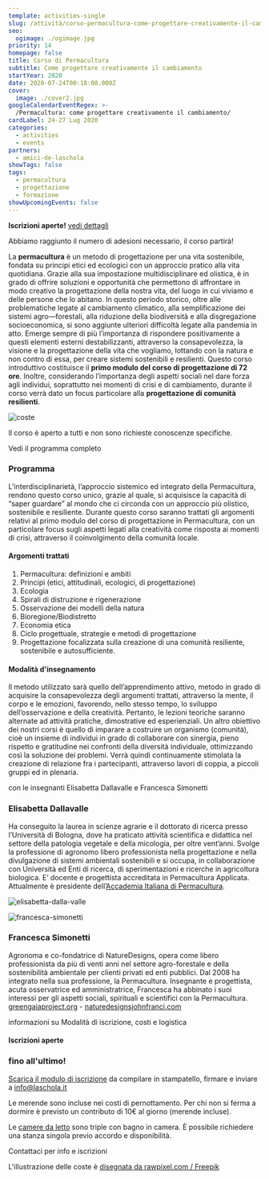 ```yaml
---
template: activities-single
slug: /attività/corso-permacultura-come-progettare-creativamente-il-cambiamento
seo:
  ogimage: ./ogimage.jpg
priority: 14
homepage: false
title: Corso di Permacultura
subtitle: Come progettare creativamente il cambiamento
startYear: 2020
date: 2020-07-24T00:18:00.000Z
cover:
  image: ./cover2.jpg
googleCalendarEventRegex: >-
  /Permacultura: come progettare creativamente il cambiamento/
cardLabel: 24-27 Lug 2020
categories:
  - activities
  - events
partners:
  - amici-de-laschola
showTags: false
tags:
  - permacultura
  - progettazione
  - formazione
showUpcomingEvents: false
---
```


<Row top={6} bottom={3} alignItems="center">
<Col md={8}>
<EntryInfo variant="upcoming" label="Quando" value="dal 24 al 27 luglio 2020"/>
<EntryInfo variant="duration" label="inizio" value="alle 18:00 di venerdì"/>
<EntryInfo variant="duration" label="fine" value="lunedì dopo pranzo"/>
<EntryInfo variant="target" value="chiunque"/>
<EntryInfo variant="price" value="[vedi dettagli](#costi)"/>
<EntryInfo variant="teacher" value="[Elisabetta Dallavalle](#elisabetta-dallavalle) e [Francesca Simonetti](#francesca-simonetti)"/>
<EntryInfo variant="participants" value="tra i 12 e i 20"/>
</Col>
<Col md={4}>
<Alert bottom={3} color="green">

**Iscrizioni aperte!** [vedi dettagli](#iscrizione)

</Alert>
<Footnote>

Abbiamo raggiunto il numero di adesioni necessario, il corso partirà!

</Footnote>
</Col>
</Row>

<Row top={6} bottom={3} alignItems="center">
<Col md={6} initial>

La **permacultura** è un metodo di progettazione per una vita sostenibile, fondata su principi etici ed ecologici con un approccio pratico alla vita quotidiana. Grazie alla sua impostazione multidisciplinare ed olistica, è in grado di offrire soluzioni e opportunità che permettono di affrontare in modo creativo la progettazione della nostra vita, del luogo in cui viviamo e delle persone che lo abitano.
In questo periodo storico, oltre alle problematiche legate al cambiamento climatico, alla semplificazione dei sistemi agro—forestali, alla riduzione della biodiversità e alla disgregazione socioeconomica, si sono aggiunte ulteriori difficoltà legate alla pandemia in atto.
Emerge sempre di più l’importanza di rispondere positivamente a questi elementi esterni destabilizzanti, attraverso la consapevolezza, la visione e la progettazione della vita che vogliamo, lottando con la natura e non contro di essa, per creare sistemi sostenibili e resilienti.
Questo corso introduttivo costituisce il **primo modulo del corso di progettazione di 72 ore**. Inoltre, considerando l’importanza degli aspetti sociali nel dare forza agli individui, soprattutto nei momenti di crisi e di cambiamento, durante il corso verrà dato un focus particolare alla **progettazione di comunità resilienti**.

</Col>
<Col md={6}>

![coste](./title--highres--wthbg.jpg)

<Footnote>
Il corso è aperto a tutti e non sono richieste conoscenze specifiche.
</Footnote>

<BtnLink anchor="programma">Vedi il programma completo</BtnLink>

</Col>
</Row>

<Col columned>

### Programma

L’interdisciplinarietà, l’approccio sistemico ed integrato della Permacultura, rendono questo corso unico, grazie al quale, si acquisisce la capacità di “saper guardare” al mondo che ci circonda con un approccio più olistico, sostenibile e resiliente.
Durante questo corso saranno trattati gli argomenti relativi al primo modulo del corso di progettazione in Permacultura, con un particolare focus sugli aspetti legati alla creatività come risposta ai momenti di crisi, attraverso il coinvolgimento della comunità locale.

#### Argomenti trattati

1. Permacultura: definizioni e ambiti
2. Principi (etici, attitudinali, ecologici, di progettazione)
3. Ecologia
4. Spirali di distruzione e rigenerazione
5. Osservazione dei modelli della natura
6. Bioregione/Biodistretto
7. Economia etica
8. Ciclo progettuale, strategie e metodi di progettazione
9. Progettazione focalizzata sulla creazione di una comunità resiliente, sostenibile e autosufficiente.

#### Modalità d'insegnamento

Il metodo utilizzato sarà quello dell’apprendimento attivo, metodo in grado di acquisire la consapevolezza degli argomenti trattati, attraverso la mente, il corpo e le emozioni, favorendo, nello stesso tempo, lo sviluppo  dell’osservazione e della creatività. Pertanto, le lezioni teoriche saranno alternate ad attività pratiche, dimostrative ed esperienziali.
Un altro obiettivo dei nostri corsi è quello di imparare a costruire un organismo (comunità), cioè un insieme di individui in grado di collaborare con sinergia, pieno rispetto e gratitudine nei confronti della diversità individuale, ottimizzando così la soluzione dei problemi. Verrà quindi continuamente stimolata la creazione di relazione fra i partecipanti, attraverso lavori di coppia, a piccoli gruppi ed in plenaria.

</Col>

<SectionTitle>con le insegnanti</SectionTitle>
<SectionSubtitle>Elisabetta Dallavalle e Francesca Simonetti</SectionSubtitle>

<Row top={6} bottom={3} alignItems="center">
<Col xm={9} sm={8} md={7}>

### Elisabetta Dallavalle

Ha conseguito la laurea in scienze agrarie e il dottorato di ricerca presso l’Università di Bologna, dove ha praticato attività scientifica e didattica nel settore della patologia vegetale e della micologia, per oltre vent’anni. Svolge la professione di agronomo libero professionista nella progettazione e nella divulgazione di sistemi ambientali sostenibili e si occupa, in collaborazione con Università ed Enti di ricerca, di sperimentazioni e ricerche in agricoltura biologica. E’ docente e progettista accreditata in Permacultura Applicata. Attualmente è presidente dell’[Accademia Italiana di Permacultura](https://www.permacultura.it/).

</Col>
<Col xm={3} sm={4} md={5}>
<ImgRounded>

![elisabetta-dalla-valle](./elisabetta-dalla-valle--squared-mono.jpg)

</ImgRounded>
</Col>
</Row>

<Row top={6} bottom={3} alignItems="center">

<Col xm={3} sm={4} md={5} orderxs={2}>
<ImgRounded>

![francesca-simonetti](./francesca-simonetti--squared-mono.jpg)

</ImgRounded>
</Col>
<Col xm={9} sm={8} md={7}>

### Francesca Simonetti

Agronoma e co-fondatrice di NatureDesigns, opera come libero professionista da più di venti anni nel settore agro-forestale e della sostenibilità ambientale per clienti privati ed enti pubblici. Dal 2008 ha integrato nella sua professione, la Permacultura. Insegnante e progettista, acuta osservatrice ed amministratrice, Francesca ha abbinato i suoi interessi per gli aspetti sociali, spirituali e scientifici con la Permacultura. [greengaiaproject.org](http://greengaiaproject.org) - [naturedesignsjohnfranci.com](https://naturedesignsjohnfranci.com)

</Col>
</Row>

<SectionTitle>informazioni su </SectionTitle>
<SectionSubtitle>Modalità di iscrizione, costi e logistica</SectionSubtitle>

<Row top={6} bottom={3} alignItems="center">

<Col id="iscrizione" md={5}>

#### Iscrizioni aperte

### fino all'ultimo!

<Alert top={3} color="lightblue">

[Scarica il modulo di iscrizione](/documents/modulo-iscrizione-corso-permacultura-2020.pdf) da compilare in stampatello, firmare e inviare a [info@laschola.it](mailto:info@laschola.it)

</Alert>
</Col>
<Col id="costi" md={7}>
<EntryInfo variant="teacher" label="Corso" value="130 €"/>
<EntryInfo variant="location" label="Pernottamento" value="20 € a notte"/>
<EntryInfo variant="participants" label="Vitto" value="colazione 5€, pranzo 10€, cena 10€"/>
<Footnote>

Le merende sono incluse nei costi di pernottamento.
Per chi non si ferma a dormire è previsto un contributo di 10€ al giorno (merende incluse).

</Footnote>
<Footnote top={3}>

Le [camere da letto](/spazi/camere) sono triple con bagno in camera. È possibile richiedere una stanza singola previo accordo e disponibilità.  

</Footnote>
</Col>
</Row>

<BtnLink anchor="contattaci">Contattaci per info e iscrizioni</BtnLink>

<ContactForm id="contattaci" emailable="info@laschola.it?subject=Corso di Permacultura" phoneable subtitle="Contattaci" title="per iscrizioni o per richiedere maggiori informazioni" message="Ciao, vi scrivo riguardo al corso 'Permacultura: progettare creativamente il cambiamento'..."></ContactForm>

<QuoteAuthor top={6}>

L'illustrazione delle coste è [disegnata da rawpixel.com / Freepik](http://www.freepik.com)

</QuoteAuthor>